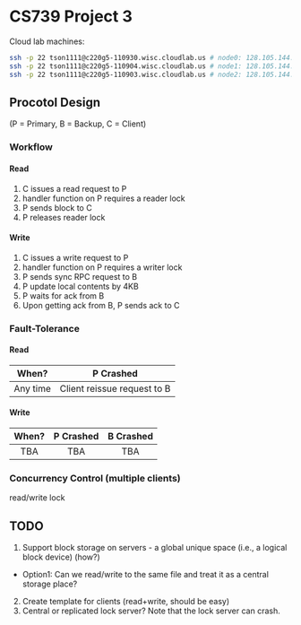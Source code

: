 # CS739 Project 3

Cloud lab machines:
```bash
ssh -p 22 tson1111@c220g5-110930.wisc.cloudlab.us # node0: 128.105.144.168
ssh -p 22 tson1111@c220g5-110904.wisc.cloudlab.us # node1: 128.105.144.142
ssh -p 22 tson1111@c220g5-110903.wisc.cloudlab.us # node2: 128.105.144.141
```

## Procotol Design
(P = Primary, B = Backup, C = Client)

### Workflow
#### Read
1. C issues a read request to P
2. handler function on P requires a reader lock
3. P sends block to C
4. P releases reader lock

#### Write
1. C issues a write request to P
2. handler function on P requires a writer lock
3. P sends sync RPC request to B
4. P update local contents by 4KB
5. P waits for ack from B
6. Upon getting ack from B, P sends ack to C

### Fault-Tolerance

#### Read
| When?       | P Crashed   |
| :----:      |    :----:   |
| Any time    | Client reissue request to B|

#### Write
| When?       | P Crashed   | B Crashed   |
| :----:      |    :----:   |    :----:   |
| TBA         | TBA         | TBA         |

### Concurrency Control (multiple clients)
read/write lock

## TODO
1. Support block storage on servers - a global unique space (i.e., a logical block device) (how?)
* Option1: Can we read/write to the same file and treat it as a central storage place?
2. Create template for clients (read+write, should be easy)
3. Central or replicated lock server? Note that the lock server can crash.
